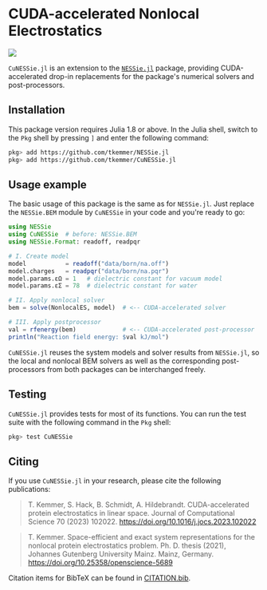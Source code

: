 # CUDA-accelerated Nonlocal Electrostatics
[![](https://img.shields.io/github/license/tkemmer/CuNESSie.jl?style=for-the-badge)](https://github.com/tkemmer/CuNESSie.jl/blob/master/LICENSE)

`CuNESSie.jl` is an extension to the [`NESSie.jl`](https://github.com/tkemmer/NESSie.jl) package, providing CUDA-accelerated drop-in replacements for the package's numerical solvers and post-processors.


## Installation
This package version requires Julia 1.8 or above. In the Julia shell, switch to the
`Pkg` shell by pressing `]` and enter the following command:

```sh
pkg> add https://github.com/tkemmer/NESSie.jl
pkg> add https://github.com/tkemmer/CuNESSie.jl
```


## Usage example
The basic usage of this package is the same as for `NESSie.jl`. Just replace the `NESSie.BEM` module by `CuNESSie` in your code and you're ready to go:

```julia
using NESSie
using CuNESSie  # before: NESSie.BEM
using NESSie.Format: readoff, readpqr

# I. Create model
model           = readoff("data/born/na.off")
model.charges   = readpqr("data/born/na.pqr")
model.params.εΩ = 1   # dielectric constant for vacuum model
model.params.εΣ = 78  # dielectric constant for water

# II. Apply nonlocal solver
bem = solve(NonlocalES, model)  # <-- CUDA-accelerated solver

# III. Apply postprocessor
val = rfenergy(bem)             # <-- CUDA-accelerated post-processor
println("Reaction field energy: $val kJ/mol")
```

`CuNESSie.jl` reuses the system models and solver results from `NESSie.jl`, so the local and nonlocal BEM solvers as well as the corresponding post-processors from both packages can be interchanged freely.

## Testing
`CuNESSie.jl` provides tests for most of its functions. You can run the test suite with the
following command in the `Pkg` shell:
```sh
pkg> test CuNESSie
```

## Citing
If you use `CuNESSie.jl` in your research, please cite the following publications:
> T. Kemmer, S. Hack, B. Schmidt, A. Hildebrandt. CUDA-accelerated protein electrostatics in linear
> space. Journal of Computational Science 70 (2023) 102022. <https://doi.org/10.1016/j.jocs.2023.102022>

> T. Kemmer. Space-efficient and exact system representations for the nonlocal protein electrostatics
> problem. Ph. D. thesis (2021), Johannes Gutenberg University Mainz. Mainz, Germany. <https://doi.org/10.25358/openscience-5689>

Citation items for BibTeX can be found in [CITATION.bib](https://github.com/tkemmer/CuNESSie.jl/blob/master/CITATION.bib).

